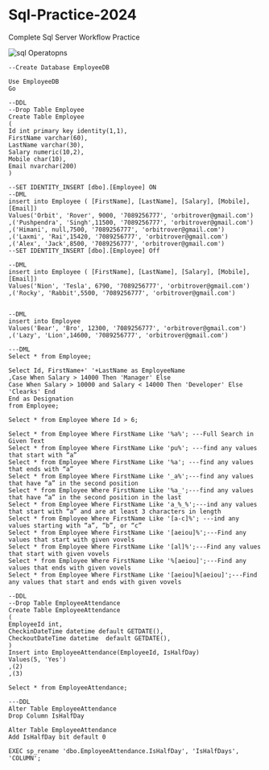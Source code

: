 # Sql-Practice-2024
Complete Sql Server Workflow Practice

![sql Operatopns](https://github.com/orbitrover/Sql-Practice-2024/assets/8413437/bc669a0e-4ac0-4259-ae45-0d78e53e3106)

    --Create Database EmployeeDB
    
    Use EmployeeDB
    Go
    
    --DDL
    --Drop Table Employee
    Create Table Employee
    (
    Id int primary key identity(1,1),
    FirstName varchar(60),
    LastName varchar(30),
    Salary numeric(10,2),
    Mobile char(10),
    Email nvarchar(200)
    )
    
    --SET IDENTITY_INSERT [dbo].[Employee] ON 
    --DML
    insert into Employee ( [FirstName], [LastName], [Salary], [Mobile], [Email])
    Values('Orbit', 'Rover', 9000, '7089256777', 'orbitrover@gmail.com')
    ,('Pushpendra', 'Singh',11500, '7089256777', 'orbitrover@gmail.com')
    ,('Himani', null,7500, '7089256777', 'orbitrover@gmail.com')
    ,('Laxmi', 'Rai',15420, '7089256777', 'orbitrover@gmail.com')
    ,('Alex', 'Jack',8500, '7089256777', 'orbitrover@gmail.com')
    --SET IDENTITY_INSERT [dbo].[Employee] Off
    
    --DML
    insert into Employee ( [FirstName], [LastName], [Salary], [Mobile], [Email])
    Values('Nion', 'Tesla', 6790, '7089256777', 'orbitrover@gmail.com')
    ,('Rocky', 'Rabbit',5500, '7089256777', 'orbitrover@gmail.com')
    
    
    --DML
    insert into Employee
    Values('Bear', 'Bro', 12300, '7089256777', 'orbitrover@gmail.com')
    ,('Lazy', 'Lion',14600, '7089256777', 'orbitrover@gmail.com')
    
    ---DML
    Select * from Employee;
    
    Select Id, FirstName+' '+LastName as EmployeeName 
    ,Case When Salary > 14000 Then 'Manager' Else
    Case When Salary > 10000 and Salary < 14000 Then 'Developer' Else 'Clearks' End
    End as Designation
    from Employee;
    
    Select * from Employee Where Id > 6;
    
    Select * from Employee Where FirstName Like '%a%'; ---Full Search in Given Text
    Select * from Employee Where FirstName Like 'pu%'; ---find any values that start with “a”
    Select * from Employee Where FirstName Like '%a'; ---find any values that ends with “a”
    Select * from Employee Where FirstName Like '_a%';---find any values that have “a” in the second position
    Select * from Employee Where FirstName Like '%a_';---find any values that have “a” in the second position in the last
    Select * from Employee Where FirstName Like 'a_%_%';---ind any values that start with “a” and are at least 3 characters in length
    Select * from Employee Where FirstName Like '[a-c]%'; ---ind any values starting with “a”, “b”, or “c”
    Select * from Employee Where FirstName Like '[aeiou]%';---Find any values that start with given vovels
    Select * from Employee Where FirstName Like '[al]%';---Find any values that start with given vovels
    Select * from Employee Where FirstName Like '%[aeiou]';---Find any values that ends with given vovels
    Select * from Employee Where FirstName Like '[aeiou]%[aeiou]';---Find any values that start and ends with given vovels
    
    --DDL
    --Drop Table EmployeeAttendance
    Create Table EmployeeAttendance
    (
    EmployeeId int,
    CheckinDateTime datetime default GETDATE(),
    CheckoutDateTime datetime  default GETDATE(),
    )
    Insert into EmployeeAttendance(EmployeeId, IsHalfDay)
    Values(5, 'Yes')
    ,(2)
    ,(3)
    
    Select * from EmployeeAttendance;
    
    ---DDL
    Alter Table EmployeeAttendance
    Drop Column IsHalfDay
    
    Alter Table EmployeeAttendance
    Add IsHalfDay bit default 0
    
    EXEC sp_rename 'dbo.EmployeeAttendance.IsHalfDay', 'IsHalfDays', 'COLUMN';
